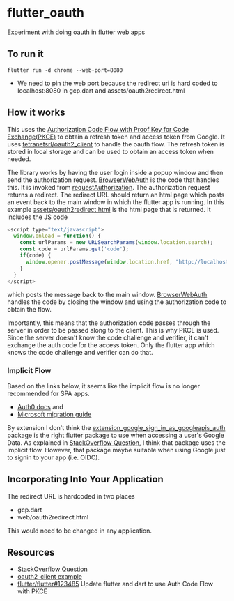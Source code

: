 # flutter_oauth
Experiment with doing oauth in flutter web apps

## To run it

```
flutter run -d chrome --web-port=8080
```

* We need to pin the web port because the redirect uri is hard coded to localhost:8080
  in gcp.dart and assets/oauth2redirect.html

## How it works

This uses the [Authorization Code Flow with Proof Key for Code Exchange(PKCE)](https://developers.google.com/identity/protocols/oauth2/web-server#httprest_1) to
obtain a refresh token and access token from Google. It uses [tetranetsrl/oauth2_client](https://pub.dev/packages/oauth2_client) to handle
the oauth flow. The refresh token is stored in local storage and can be used to obtain an access token when needed.

The library works by having the user login inside a popup window and then send the authorization request. [BrowserWebAuth](https://github.com/teranetsrl/oauth2_client/blob/e7205bf1e614e3e5ceed8ab2f467a486b3bd581e/lib/src/browser_web_auth.dart#L9) is the code that handles this. It is invoked from [requestAuthorization](https://github.com/teranetsrl/oauth2_client/blob/e7205bf1e614e3e5ceed8ab2f467a486b3bd581e/lib/oauth2_client.dart#L242). The authorization request returns a redirect. The redirect
URL should return an html page which posts an event back to the main window in which the flutter app is running. In this example
[assets/oauth2redirect.html](assets/oauth2redirect.html) is the html page that is returned. It includes the JS code

```javascript
<script type="text/javascript">
  window.onload = function() {
    const urlParams = new URLSearchParams(window.location.search);
    const code = urlParams.get('code');
    if(code) {
      window.opener.postMessage(window.location.href, "http://localhost:8080/assets/oauth2redirect.html");
    }
  }
</script>
```

which posts the message back to the main window. [BrowserWebAuth](https://github.com/teranetsrl/oauth2_client/blob/e7205bf1e614e3e5ceed8ab2f467a486b3bd581e/lib/src/browser_web_auth.dart#L22) handles the code by closing the window and using the authorization code to obtain the flow.

Importantly, this means that the authorization code passes through the server in order to be passed along to the client. 
This is why PKCE is used. Since the server doesn't know the code challenge and verifier, it can't exchange the auth code
for the access token. Only the flutter app which knows the code challenge and verifier can do that.

### Implicit Flow

Based on the links below, it seems like the implicit flow is no longer recommended for SPA apps.
  * [Auth0 docs](https://auth0.com/docs/get-started/authentication-and-authorization-flow/implicit-flow-with-form-post) and
  * [Microsoft migration guide](https://learn.microsoft.com/en-us/azure/active-directory/develop/migrate-spa-implicit-to-auth-code)

By extension I don't think the [extension_google_sign_in_as_googleapis_auth](https://pub.dev/packages/extension_google_sign_in_as_googleapis_auth)
package is the right flutter package to use when accessing a user's Google Data. As explained in [StackOverflow Question](https://stackoverflow.com/questions/75835761/how-to-persist-google-api-credentials-in-a-flutter-spa), I think that package uses the implicit flow. However, that 
package maybe suitable when using Google just to signin to your app (i.e. OIDC). 

## Incorporating Into Your Application 

The redirect URL is hardcoded in two places

* gcp.dart
* web/oauth2redirect.html

This would need to be changed in any application.

## Resources
* [StackOverflow Question](https://stackoverflow.com/questions/75835761/how-to-persist-google-api-credentials-in-a-flutter-spa)
* [oauth2_client example](https://pub.dev/packages/oauth2_client/example)
* [flutter/flutter#123485](https://github.com/flutter/flutter/issues/123485) Update flutter and dart to use Auth Code Flow with PKCE